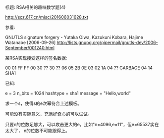 标题: RSA相关的趣味数学题(4)

http://scz.617.cn/misc/201606031628.txt

参看:

GNUTLS signature forgery - Yutaka Oiwa, Kazukuni Kobara, Hajime Watanabe [2006-09-26]
http://lists.gnupg.org/pipermail/gnutls-dev/2006-September/001240.html

某RSA实现接受这样的签名数据:

00 01 FF FF 00 30 ?? 30 ?? 06 05 2B 0E 03 02 1A 04 ?? GARBAGE 04 14 SHA1

已知:

e           = 3
n_bits      = 1024
hashtype    = sha1
message     = "Hello,world"

求一个s，使得s的e次幂符合上述模板。

可能没有实际意义，充满好奇心的可以试试。

只要n的位数足够大，可以攻击更大的e，比如"n=4096,e=11"，但e=65537实在太大了，
n的位数不可能跟得上。